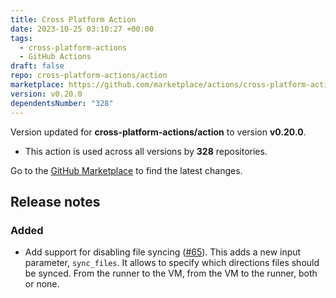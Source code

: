 ```yaml
---
title: Cross Platform Action
date: 2023-10-25 03:10:27 +00:00
tags:
  - cross-platform-actions
  - GitHub Actions
draft: false
repo: cross-platform-actions/action
marketplace: https://github.com/marketplace/actions/cross-platform-action
version: v0.20.0
dependentsNumber: "328"
---
```



Version updated for **cross-platform-actions/action** to version **v0.20.0**.
- This action is used across all versions by **328** repositories.

Go to the [GitHub Marketplace](https://github.com/marketplace/actions/cross-platform-action) to find the latest changes.

## Release notes

### Added
- Add support for disabling file syncing ([#65](https://github.com/cross-platform-actions/action/issues/65)). This adds a new input parameter, `sync_files`. It allows to specify which directions files should be synced. From the runner to the VM, from the VM to the runner, both or none.
